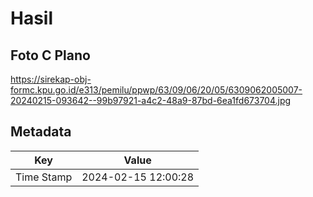# Hasil

## Foto C Plano

https://sirekap-obj-formc.kpu.go.id/e313/pemilu/ppwp/63/09/06/20/05/6309062005007-20240215-093642--99b97921-a4c2-48a9-87bd-6ea1fd673704.jpg


## Metadata

| Key        | Value               |
| ---------- | ------------------- |
| Time Stamp | 2024-02-15 12:00:28 |



